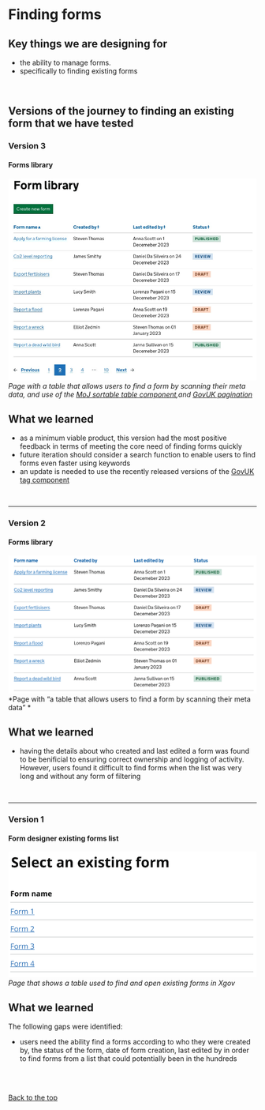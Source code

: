 # Finding forms

## Key things we are designing for
- the ability to manage forms.
- specifically to finding existing forms

<br>

## Versions of the journey to finding an existing form that we have tested

### Version 3

#### Forms library
![form library](/app/design/assets/form-library-v3.jpeg)
<br> *Page with a table that allows users to find a form by scanning their meta data, and use of the [MoJ sortable table component](https://design-patterns.service.justice.gov.uk/components/sortable-table/),and [GovUK pagination](https://design-system.service.gov.uk/components/pagination/#:~:text=For%20navigating%20between%20pages%20of%20items)*

## What we learned
- as a minimum viable product, this version had the most positive feedback in terms of meeting the core need of finding forms quickly
- future iteration should consider a search function to enable users to find forms even faster using keywords
- an update is needed to use the recently released versions of the [GovUK tag component](https://design-system.service.gov.uk/components/tag/)

<br>

---

### Version 2

#### Forms library
![form library](/app/design/assets/form-library-v2.png)
<br> *Page with “a table that allows users to find a form by scanning their meta data” *

## What we learned
- having the details about who created and last edited a form was found to be benificial to ensuring correct ownership and logging of activity. However, users found it difficult to find forms when the list was very long and without any form of filtering

<br>

---

### Version 1

#### Form designer existing forms list

![XGov find an existing form journey screenshot 1](/app/design/assets/xgov-as-is-existing-forms2.png)
<br> *Page that shows a table used to find and open existing forms in Xgov*


## What we learned

The following gaps were identified:
- users need the ability find a forms according to who they were created by, the status of the form, date of form creation, last edited by in order to find forms from a list that could potentially been in the hundreds

<br>



<br>

[Back to the top](https://github.com/Daniel-Da-Silveira/defra-froms-mvp1/edit/main/app/design/Iterations/form-management/finding-forms.md#finding-forms)
